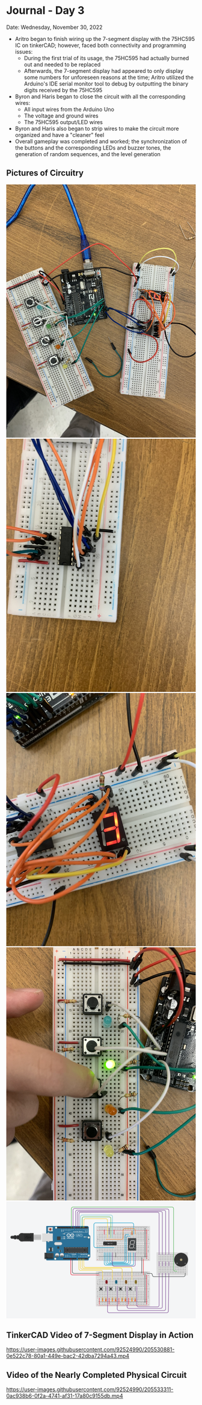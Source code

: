 # Journal - Day 3
Date: Wednesday, November 30, 2022

- Aritro began to finish wiring up the 7-segment display with the 75HC595 IC on tinkerCAD; however, faced both connectivity and programming issues:
    - During the first trial of its usage, the 75HC595 had actually burned out and needed to be replaced
    - Afterwards, the 7-segment display had appeared to only display some numbers for unforeseen reasons at the time; Aritro utilized the Arduino's IDE serial monitor tool to debug by outputting the binary digits received by the 75HC595
- Byron and Haris began to close the circuit with all the corresponding wires:
    - All input wires from the Arduino Uno
    - The voltage and ground wires
    - The 75HC595 output/LED wires
- Byron and Haris also began to strip wires to make the circuit more organized and have a "cleaner" feel
- Overall gameplay was completed and worked; the synchronization of the buttons and the corresponding LEDs and buzzer tones, the generation of random sequences, and the level generation

## Pictures of Circuitry
![physical circuit](/media/pictures/pDay3A.jpg)
![physical circuit](/media/pictures/pDay3B.jpg)
![physical circuit](/media/pictures/pDay3C.jpg)
![physical circuit](/media/pictures/pDay3D.jpg)
![tinkerCAD circuit](/media/diagrams/tDay3.jpg)

## TinkerCAD Video of 7-Segment Display in Action
https://user-images.githubusercontent.com/92524990/205530881-0e522c78-80a1-449e-bac2-42dba7294a43.mp4

## Video of the Nearly Completed Physical Circuit
https://user-images.githubusercontent.com/92524990/205533311-0ac938b6-0f2a-4741-af31-17a80c9155db.mp4
